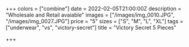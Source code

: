 +++
colors = ["combine"]
date = 2022-02-05T21:00:00Z
description = "Wholesale and Retail avaiable"
images = ["/images/img_0010.JPG", "/images/img_0027.JPG"]
price = "5"
sizes = ["S", "M", "L", "XL"]
tags = ["underwear", "vs", "victory-secret"]
title = "Victory Secret 5 Pieces"

+++
